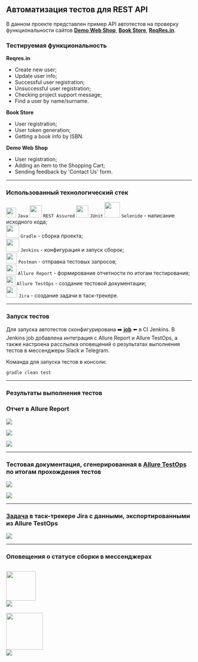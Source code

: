 ## Автоматизация тестов для REST API
В данном проекте представлен пример API автотестов на проверку функциональности сайтов [**Demo Web Shop**](http://demowebshop.tricentis.com), [**Book Store**](https://demoqa.com/books/), [**ReqRes.in**](https://reqres.in/).<br/>
### Тестируемая функциональность


**Reqres.in**
- Create new user;
- Update user info;
- Successful user registration;
- Unsuccessful user registration;
- Checking project support message;
- Find a user by name/surname.


**Book Store**
- User registration;
- User token generation;
- Getting a book info by ISBN.


**Demo Web Shop**
- User registration;
- Adding an item to the Shopping Cart;
- Sending feedback by 'Contact Us' form.

---
### Использованный технологический стек
<img src="./images/logos/java.svg" width="27" /> `Java` 
<img src="./images/logos/rest-assured.svg" width="33" /> `REST Assured` 
<img src="./images/logos/junit.svg" width="33" /> `JUnit` 
<img src="./images/logos/selenide.svg" width="42" /> `Selenide` - написание исходного кода;<br/>
<img src="./images/logos/gradle.svg" width="35" height="35" /> `Gradle` - сборка проекта;<br/>
<img src="./images/logos/jenkins.svg" width="35" height="35" /> `Jenkins` - конфигурация и запуск сборок;<br/>
<img src="./images/logos/postman.svg" width="29" height="29" /> `Postman` - отправка тестовых запросов;<br/>
<img src="./images/logos/allure.svg" width="28" /> `Allure Report` - формирование отчетности по итогам тестирования;<br/>
<img src="./images/logos/allure_testops.svg" width="24.7" /> `Allure TestOps` - создание тестовой документации;<br/>
<img src="./images/logos/jira.svg" width="30" /> `Jira` - создание задачи в таск-трекере.<br/>


---
### Запуск тестов
Для запуска автотестов сконфигурирована :arrow_right: **[job](https://jenkins.autotests.cloud/job/08-WakeUpTheo-REST-Assured/)** :arrow_left: в CI Jenkins. В Jenkins job добавлена интеграция с Allure Report и Allure TestOps, а также настроена расслылка оповещений о результатах выполнения тестов в мессенджеры Slack и Telegram.<br/>

Команда для запуска тестов в консоли:
```
gradle clean test
```

---
### Результаты выполнения тестов

### Отчет в Allure Report
![](./images/screenshots/allure_1.png)


![](./images/screenshots/allure_2.png)


![](./images/screenshots/allure_3.png)

---
### Тестовая документация, сгенерированная в [Allure TestOps](https://allure.autotests.cloud/project/815/dashboards) по итогам прохождения тестов
![](./images/screenshots/testops_1.png)


![](./images/screenshots/testops_2.png)

---
### [Задача](https://jira.autotests.cloud/browse/HOMEWORK-295) в таск-трекере Jira с данными, экспортированными из Allure TestOps
![](./images/screenshots/jira.png)

---
### Оповещения о статусе сборки в мессенджерах
<img src="./images/logos/slack.svg" width="80" /><br/>
![](./images/screenshots/slack_notice.png)
---
<img src="./images/logos/telegram.svg" width="100" /><br/>
![](./images/screenshots/telegram_notice.png)
